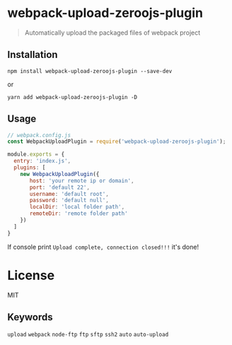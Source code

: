 # webpack-upload-zeroojs-plugin
> Automatically upload the packaged files of webpack project

## Installation
```
npm install webpack-upload-zeroojs-plugin --save-dev
```
or
```
yarn add webpack-upload-zeroojs-plugin -D
```

## Usage
```js
// webpack.config.js
const WebpackUploadPlugin = require('webpack-upload-zeroojs-plugin');

module.exports = {
  entry: 'index.js',
  plugins: [
    new WebpackUploadPlugin({
       host: 'your remote ip or domain',
       port: 'default 22',
       username: 'default root',
       password: 'default null',
       localDir: 'local folder path',
       remoteDir: 'remote folder path'
    })
  ]
}
```
If console print `Upload complete, connection closed!!!` it's done!

# License
MIT

## Keywords
`upload` `webpack` `node-ftp` `ftp` `sftp` `ssh2` `auto` `auto-upload`

